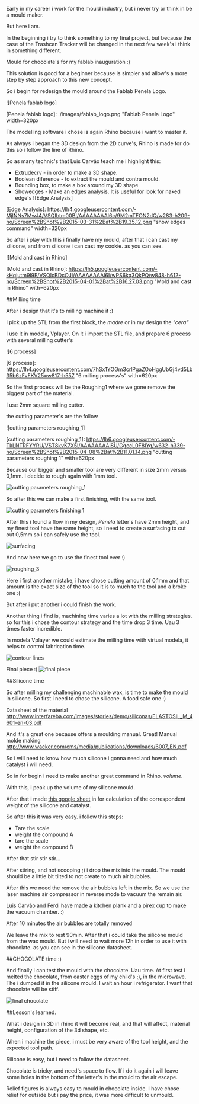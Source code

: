 Early in my career i work for the mould industry, but i never try or think in be a mould maker. 

But here i am. 

In the beginning i try to think something to my final project, but because the case of the Trashcan Tracker will be changed in the next few week's i think in something different.

Mould for chocolate's for my fablab inauguration :)

This solution is good for a beginner because is simpler and allow's a more step by step approach to this new concept.

So i begin for redesign the mould around the Fablab Penela Logo.

![Penela fablab logo]

[Penela fablab logo]:  ./images/fablab_logo.png "Fablab Penela Logo" width=320px 

The modelling software i chose is again Rhino because i want to master it. 

As always i began the 3D design from the 2D curve's, Rhino is made for do this so i follow the line of Rhino.

So as many technic's that Luis Carvão teach me i highlight this:

- Extrudecrv - in order to make a 3D shape. 
- Boolean diference - to extract the mould and contra mould.
- Bounding box, to make a box around my 3D shape
- Showedges - Make an edges analysis. It is useful for look for naked edge's
![Edge Analysis]

[Edge Analysis]:  https://lh4.googleusercontent.com/-MjINNs7MwJ4/VSQIbtm00BI/AAAAAAAAl6c/9M2mTFON2dQ/w283-h209-no/Screen%2BShot%2B2015-03-31%2Bat%2B19.35.12.png "show edges command" width=320px 

So after i play with this i finally have my mould, after that i can cast my silicone, and from silicone i can cast my cookie. 
as you can see.

![Mold and cast in Rhino]

[Mold and cast in Rhino]:  https://lh5.googleusercontent.com/-kHqjutm9l9E/VSQIcBDcOJI/AAAAAAAAl6I/wPS6kq3QkPQ/w848-h612-no/Screen%2BShot%2B2015-04-01%2Bat%2B16.27.03.png "Mold and cast in Rhino" with=620px

<script src="https://embed.github.com/view/3d/miroluis/FabMiroOnGit/master/mold%20and%20cast%20in%20rhino.stl"></script>

##Milling time

After i design that it's to milling machine it :)

I pick up the STL from the first block, the *madre* or in my design the *"cera"*

I use it in modela, Vplayer.  On it i import the STL file, and prepare 6 process with several milling cutter's

![6 process]

[6 process]:  https://lh4.googleusercontent.com/7hSx1YOGm3crlPgaZOoHggUbGj4vd5Lb35b6zFvFKV25=w817-h557 "6 milling process's" with=620px

So the first process will be the Roughing1 where we gone remove the biggest part of the material.

I use 2mm square milling cutter.

the cutting parameter's are the follow

![cutting parameters roughing_1]

[cutting parameters roughing_1]: https://lh6.googleusercontent.com/-TkLNTRFYYRU/VST8kvK7X5I/AAAAAAAAl8U/GgecL0F8lYg/w632-h339-no/Screen%2BShot%2B2015-04-08%2Bat%2B11.01.14.png "cutting parameters roughing 1" with=620px

Because our bigger and smaller tool are very different in size 2mm versus 0,1mm. I decide to rough again with 1mm tool. 

![cutting parameters roughing_1](https://lh4.googleusercontent.com/-T1sRmHkoBgs/VST_Sh2STlI/AAAAAAAAl9A/BYHxXSA7tF8/w619-h352-no/Screen%2BShot%2B2015-04-08%2Bat%2B11.10.39.png)

So after this we can make a first finishing, with the same tool.

![cutting parameters finishing 1](https://lh4.googleusercontent.com/-dN2hWnLMnP8/VST-62VdDlI/AAAAAAAAl8s/9e4H49MBd7w/w964-h474-no/Screen%2BShot%2B2015-04-08%2Bat%2B11.11.25.png)

After this i found a flow in my design, *Penela* letter's have 2mm height, and my finest tool have the same height, so i need to create a surfacing to cut out 0,5mm so i can safely use the tool. 

![surfacing](https://lh3.googleusercontent.com/-faimTB5elBY/VSUCr77O3WI/AAAAAAAAl9Q/SiqVx191LJc/w621-h343-no/Screen%2BShot%2B2015-04-08%2Bat%2B11.27.30.png)

And now here we go to use the finest tool ever :)

![roughing_3](https://lh4.googleusercontent.com/-07JkAJKkR3k/VSUETF3znsI/AAAAAAAAl94/kzVdzBOLuv8/w637-h345-no/Screen%2BShot%2B2015-04-08%2Bat%2B11.30.19.png)

Here i first another mistake, i have chose cutting amount of 0.1mm and that amount is the exact size of the tool so it is to much to the tool and a broke one :(

But after i put another i could finish the work. 

Another thing i find is, machining time varies a lot with the milling strategies. so for this i chose the contour strategy and the time drop 3 time. Uau 3 times faster incredible. 

In modela Vplayer we could estimate the milling time with virtual modela, it helps to control fabrication time.

![contour lines](https://lh6.googleusercontent.com/-LRUoh1vaTHg/VSUETr4xxZI/AAAAAAAAl-E/0LrVxZrKsFY/w751-h483-no/Screen%2BShot%2B2015-04-08%2Bat%2B11.34.37.png)

Final piece :)
![final piece](https://lh4.googleusercontent.com/-gD02SLwaO8c/VRxqBZW0TfI/AAAAAAAAl-U/dss8ufQGGZc/w816-h612-no/IMG_20150401_161827.jpg)

##Silicone time

So after milling my challenging machinable wax, is time to make the mould in silicone. 
So first i need to chose the silicone. A food safe one :)

Datasheet of the material
http://www.interfareba.com/images/stories/demo/siliconas/ELASTOSIL_M_4601-en-03.pdf

And it's a great one because offers a moulding manual. Great!
Manual molde making
http://www.wacker.com/cms/media/publications/downloads/6007_EN.pdf

So i will need to know how much silicone i gonna need and how much catalyst i will need. 

So in for begin i need to make another great command in Rhino. *volume*.

With this, i peak up the volume of my silicone mould.

After that i made [this google sheet](https://docs.google.com/spreadsheets/d/1BroghYjqKVYl8Oh5KDIjILEPzLACnsd8NXssqc4hY-w/edit?usp=sharing) in for calculation of the correspondent weight of the silicone and catalyst. 
 
 So after this it was very easy. i follow this steps:
 
 - Tare the scale
 - weight the compound A
 - tare the scale
 - weight the compound B
 
 After that stir stir stir...
 
 After stiring, and not scooping ;) i drop the mix into the mould. The mould should be a little bit tilted to not create to much air bubbles.

After this we need the remove the air bubbles left in the mix. So we use the laser machine air compressor in reverse mode to vacuum the remain air. 

Luis Carvão and Ferdi have made a kitchen plank and a pirex cup to make the vacuum chamber. :)

After 10 minutes the air bubbles are totally removed

We leave the mix to rest 90min. After that i could take the silicone mould from the wax mould. 
But i will need to wait more 12h in order to use it with chocolate. 
as you can see in the silicone datasheet.


##CHOCOLATE time :)

And finally i can test the mould with the chocolate. Uau time. 
At first test i melted the chocolate, from easter eggs of my child's ;), in the microwave.
The i dumped it in the silicone mould. 
I wait an hour i refrigerator. I want that chocolate will be stiff.

![final chocolate](https://lh6.googleusercontent.com/-mP_HH2Iba-U/VR8LJKZL2UI/AAAAAAAAl-4/pMbix5um92Q/w816-h612-no/IMG_20150403_221853.jpg)

##Lesson's learned.

What i design in 3D in rhino it will become real, and that will affect, material height, configuration of the 3d shape, etc.

When i machine the piece, i must be very aware of the tool height, and the expected tool path.

Silicone is easy, but i need to follow the datasheet.

Chocolate is tricky, and need's space to flow.
If i do it again i will leave some holes in the bottom of the letter's in the mould to the air escape.

Relief figures is always easy to mould in chocolate inside. I have chose relief for outside but i pay the price, it was more difficult to unmould.


